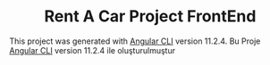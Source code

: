<h1 align="center">Rent A Car Project FrontEnd</h1> 

This project was generated with [Angular CLI](https://github.com/angular/angular-cli) version 11.2.4.
Bu Proje [Angular CLI](https://github.com/angular/angular-cli) version 11.2.4 ile oluşturulmuştur


